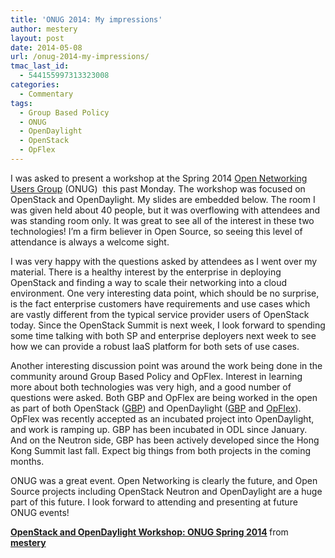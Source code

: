 ```yaml
---
title: 'ONUG 2014: My impressions'
author: mestery
layout: post
date: 2014-05-08
url: /onug-2014-my-impressions/
tmac_last_id:
  - 544155997313323008
categories:
  - Commentary
tags:
  - Group Based Policy
  - ONUG
  - OpenDaylight
  - OpenStack
  - OpFlex
---
```

I was asked to present a workshop at the Spring 2014 <a title="ONUG" href="http://opennetworkingusergroup.com/" target="_blank">Open Networking Users Group</a> (ONUG)  this past Monday. The workshop was focused on OpenStack and OpenDaylight. My slides are embedded below. The room I was given held about 40 people, but it was overflowing with attendees and was standing room only. It was great to see all of the interest in these two technologies! I&#8217;m a firm believer in Open Source, so seeing this level of attendance is always a welcome sight.

I was very happy with the questions asked by attendees as I went over my material. There is a healthy interest by the enterprise in deploying OpenStack and finding a way to scale their networking into a cloud environment. One very interesting data point, which should be no surprise, is the fact enterprise customers have requirements and use cases which are vastly different from the typical service provider users of OpenStack today. Since the OpenStack Summit is next week, I look forward to spending some time talking with both SP and enterprise deployers next week to see how we can provide a robust IaaS platform for both sets of use cases.

Another interesting discussion point was around the work being done in the community around Group Based Policy and OpFlex. Interest in learning more about both technologies was very high, and a good number of questions were asked. Both GBP and OpFlex are being worked in the open as part of both OpenStack (<a title="OpenStack Group Based Policy" href="https://wiki.openstack.org/wiki/Meetings/Neutron_Group_Policy" target="_blank">GBP</a>) and OpenDaylight (<a title="OpenDaylight GBP" href="https://wiki.opendaylight.org/view/Group_Policy:Main" target="_blank">GBP</a> and <a title="OpenDaylight OpFlex" href="https://wiki.opendaylight.org/view/OpFlex:Main" target="_blank">OpFlex</a>). OpFlex was recently accepted as an incubated project into OpenDaylight, and work is ramping up. GBP has been incubated in ODL since January. And on the Neutron side, GBP has been actively developed since the Hong Kong Summit last fall. Expect big things from both projects in the coming months.

ONUG was a great event. Open Networking is clearly the future, and Open Source projects including OpenStack Neutron and OpenDaylight are a huge part of this future. I look forward to attending and presenting at future ONUG events!



<div style="margin-bottom: 5px;">
  <strong> <a title="OpenStack and OpenDaylight Workshop: ONUG Spring 2014" href="https://www.slideshare.net/mestery/openstack-and-opendaylight-workshop-onug-spring-2014" target="_blank">OpenStack and OpenDaylight Workshop: ONUG Spring 2014</a> </strong> from <strong><a href="http://www.slideshare.net/mestery" target="_blank">mestery</a></strong>
</div>

&nbsp;